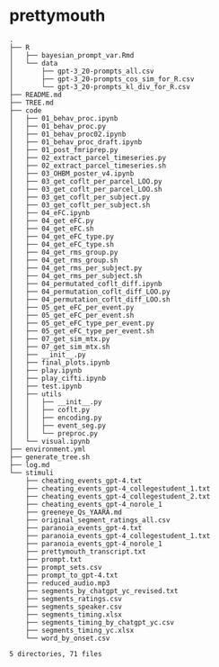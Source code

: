 # prettymouth

<!-- TREE_END -->
<!-- TREE_END -->
<!-- TREE_END -->
<!-- TREE_END -->
<!-- TREE_END -->
<!-- TREE_END -->
<!-- TREE_END -->
<!-- TREE_END -->
<!-- TREE_END -->
<!-- TREE_END -->
<!-- TREE_END -->
<!-- TREE_END -->
<!-- TREE_END -->
<!-- TREE_END -->
<!-- TREE_END -->
<!-- TREE_END -->
<!-- TREE_END -->
<!-- TREE_END -->
<!-- TREE_END -->
<!-- TREE_END -->
<!-- TREE_END -->
<!-- TREE_END -->
<!-- TREE_END -->
<!-- TREE_END -->
<!-- TREE_END -->
<!-- TREE_END -->
<!-- TREE_END -->
<!-- TREE_END -->
<!-- TREE_END -->
<!-- TREE_END -->
<!-- TREE_END -->
<!-- TREE_END -->
<!-- TREE_END -->
<!-- TREE_END -->
<!-- TREE_END -->
<!-- TREE_END -->
<!-- TREE_END -->
<!-- TREE_END -->
<!-- TREE_END -->
<!-- TREE_END -->
<!-- TREE_START -->
```
.
├── R
│   ├── bayesian_prompt_var.Rmd
│   └── data
│       ├── gpt-3_20-prompts_all.csv
│       ├── gpt-3_20-prompts_cos_sim_for_R.csv
│       └── gpt-3_20-prompts_kl_div_for_R.csv
├── README.md
├── TREE.md
├── code
│   ├── 01_behav_proc.ipynb
│   ├── 01_behav_proc.py
│   ├── 01_behav_proc02.ipynb
│   ├── 01_behav_proc_draft.ipynb
│   ├── 01_post_fmriprep.py
│   ├── 02_extract_parcel_timeseries.py
│   ├── 02_extract_parcel_timeseries.sh
│   ├── 03_OHBM_poster_v4.ipynb
│   ├── 03_get_coflt_per_parcel_LOO.py
│   ├── 03_get_coflt_per_parcel_LOO.sh
│   ├── 03_get_coflt_per_subject.py
│   ├── 03_get_coflt_per_subject.sh
│   ├── 04_eFC.ipynb
│   ├── 04_get_eFC.py
│   ├── 04_get_eFC.sh
│   ├── 04_get_eFC_type.py
│   ├── 04_get_eFC_type.sh
│   ├── 04_get_rms_group.py
│   ├── 04_get_rms_group.sh
│   ├── 04_get_rms_per_subject.py
│   ├── 04_get_rms_per_subject.sh
│   ├── 04_permutated_coflt_diff.ipynb
│   ├── 04_permutation_coflt_diff_LOO.py
│   ├── 04_permutation_coflt_diff_LOO.sh
│   ├── 05_get_eFC_per_event.py
│   ├── 05_get_eFC_per_event.sh
│   ├── 05_get_eFC_type_per_event.py
│   ├── 05_get_eFC_type_per_event.sh
│   ├── 07_get_sim_mtx.py
│   ├── 07_get_sim_mtx.sh
│   ├── __init__.py
│   ├── final_plots.ipynb
│   ├── play.ipynb
│   ├── play_cifti.ipynb
│   ├── test.ipynb
│   ├── utils
│   │   ├── __init__.py
│   │   ├── coflt.py
│   │   ├── encoding.py
│   │   ├── event_seg.py
│   │   └── preproc.py
│   └── visual.ipynb
├── environment.yml
├── generate_tree.sh
├── log.md
└── stimuli
    ├── cheating_events_gpt-4.txt
    ├── cheating_events_gpt-4_collegestudent_1.txt
    ├── cheating_events_gpt-4_collegestudent_2.txt
    ├── cheating_events_gpt-4_norole_1
    ├── greeneye_Qs_YAARA.md
    ├── original_segment_ratings_all.csv
    ├── paranoia_events_gpt-4.txt
    ├── paranoia_events_gpt-4_collegestudent_1.txt
    ├── paranoia_events_gpt-4_norole_1
    ├── prettymouth_transcript.txt
    ├── prompt.txt
    ├── prompt_sets.csv
    ├── prompt_to_gpt-4.txt
    ├── reduced_audio.mp3
    ├── segments_by_chatgpt_yc_revised.txt
    ├── segments_ratings.csv
    ├── segments_speaker.csv
    ├── segments_timing.xlsx
    ├── segments_timing_by_chatgpt_yc.csv
    ├── segments_timing_yc.xlsx
    └── word_by_onset.csv

5 directories, 71 files
```
<!-- TREE_END -->

